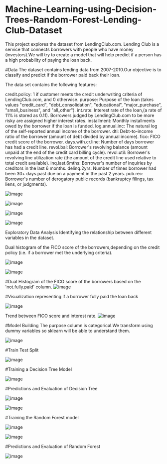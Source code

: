 # Machine-Learning-using-Decision-Trees-Random-Forest-Lending-Club-Dataset

This project explores the dataset from LendingClub.com. Lending Club is a service that connects borrowers with people who have money 
(investors).We will try to create a model that will help predict if a person has a high probability of paying the loan back.


#Data
The dataset contains lending data from 2007-2010.Our objective is to classify and predict if the borrower paid back their loan.

The data set contains the following features:

credit.policy: 1 if customer meets the credit underwriting criteria of LendingClub.com, and 0 otherwise.
purpose: Purpose of the loan (takes values "credit_card", "debt_consolidation", "educational", "major_purchase", "small_business", and "all_other").
int.rate: Interest rate of the loan,(a rate of 11% is stored as 0.11). Borrowers judged by LendingClub.com to be more risky are assigned higher interest rates.
installment: Monthly installments owed by the borrower if the loan is funded.
log.annual.inc: The natural log of the self-reported annual income of the borrower.
dti: Debt-to-income ratio of the borrower (amount of debt divided by annual income).
fico: FICO credit score of the borrower.
days.with.cr.line: Number of days borrower has had a credit line.
revol.bal: Borrower's revolving balance (amount unpaid at the end of the credit card billing cycle).
revol.util: Borrower's revolving line utilization rate (the amount of the credit line used relative to total credit available).
inq.last.6mths: Borrower's number of inquiries by creditors in the last 6 months.
delinq.2yrs: Number of times borrower had been 30+ days past due on a payment in the past 2 years.
pub.rec: Borrower's number of derogatory public records (bankruptcy filings, tax liens, or judgments).


![image](https://user-images.githubusercontent.com/35156789/41815609-75553894-773e-11e8-914b-f0b55fa16757.png)

![image](https://user-images.githubusercontent.com/35156789/41815654-9c1653ea-773f-11e8-84c4-fe4b02871833.png)

![image](https://user-images.githubusercontent.com/35156789/41815660-bb89f0e2-773f-11e8-9d5c-16a878e46a36.png)

![image](https://user-images.githubusercontent.com/35156789/41815663-cf8c1048-773f-11e8-98f4-1be00b4c8e71.png)


Exploratory Data Analysis
Identifying the relationship between different variables in the dataset.

Dual histogram of the FICO score of the borrowers,depending on the credit policy (i.e. if a borrower met the underlying criteria).

![image](https://user-images.githubusercontent.com/35156789/41815671-0c62511c-7740-11e8-9ed0-76fa377840ae.png)

![image](https://user-images.githubusercontent.com/35156789/41815674-1efb4338-7740-11e8-829c-c937480ffa7f.png)

#Dual Histogram of the FICO score of the borrowers based on the 'not.fully.paid' column.
![image](https://user-images.githubusercontent.com/35156789/41815678-35b69e06-7740-11e8-8735-24fb3ba2f52f.png)

#Visualization representing if a borrower fully paid the loan back

![image](https://user-images.githubusercontent.com/35156789/41815693-94d71776-7740-11e8-8cc6-bc1729bb68a8.png)

Trend between FICO score and interest rate.
![image](https://user-images.githubusercontent.com/35156789/41815703-c229c73c-7740-11e8-8202-46175cb591f6.png)

#Model Building
The purpose column is categorical.We transform  using dummy variables so sklearn will be able to understand them.

![image](https://user-images.githubusercontent.com/35156789/41815907-d9aecf60-7745-11e8-928e-4a2c0e89d7c4.png)

#Train Test Split

![image](https://user-images.githubusercontent.com/35156789/41815914-09734a14-7746-11e8-9681-3eaab4838916.png)

#Training a Decision Tree Model

![image](https://user-images.githubusercontent.com/35156789/41815924-2e5fdcde-7746-11e8-96c9-64acf06f39c6.png)

#Predictions and Evaluation of Decision Tree

![image](https://user-images.githubusercontent.com/35156789/41815984-92c6423e-7747-11e8-9f61-661406278be5.png)

![image](https://user-images.githubusercontent.com/35156789/41816015-4ae4c07a-7748-11e8-909a-61858ba88a21.png)

#Training the Random Forest model

![image](https://user-images.githubusercontent.com/35156789/41816107-1e44f448-774a-11e8-93ef-683345cdf322.png)

![image](https://user-images.githubusercontent.com/35156789/41816018-672a185c-7748-11e8-95ba-6ceeebad1a8b.png)

#Predictions and Evaluation of Random Forest

![image](https://user-images.githubusercontent.com/35156789/41816022-86a93d02-7748-11e8-8530-3f4d06ae0319.png)


